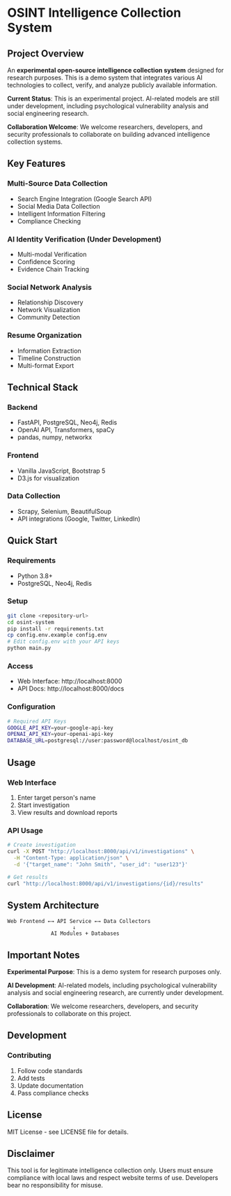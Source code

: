 # OSINT Intelligence Collection System

## Project Overview

An **experimental open-source intelligence collection system** designed for research purposes. This is a demo system that integrates various AI technologies to collect, verify, and analyze publicly available information.

**Current Status**: This is an experimental project. AI-related models are still under development, including psychological vulnerability analysis and social engineering research.

**Collaboration Welcome**: We welcome researchers, developers, and security professionals to collaborate on building advanced intelligence collection systems.

## Key Features

### Multi-Source Data Collection
- Search Engine Integration (Google Search API)
- Social Media Data Collection
- Intelligent Information Filtering
- Compliance Checking

### AI Identity Verification (Under Development)
- Multi-modal Verification
- Confidence Scoring
- Evidence Chain Tracking

### Social Network Analysis
- Relationship Discovery
- Network Visualization
- Community Detection

### Resume Organization
- Information Extraction
- Timeline Construction
- Multi-format Export

## Technical Stack

### Backend
- FastAPI, PostgreSQL, Neo4j, Redis
- OpenAI API, Transformers, spaCy
- pandas, numpy, networkx

### Frontend
- Vanilla JavaScript, Bootstrap 5
- D3.js for visualization

### Data Collection
- Scrapy, Selenium, BeautifulSoup
- API integrations (Google, Twitter, LinkedIn)

## Quick Start

### Requirements
- Python 3.8+
- PostgreSQL, Neo4j, Redis

### Setup
```bash
git clone <repository-url>
cd osint-system
pip install -r requirements.txt
cp config.env.example config.env
# Edit config.env with your API keys
python main.py
```

### Access
- Web Interface: http://localhost:8000
- API Docs: http://localhost:8000/docs

### Configuration
```bash
# Required API Keys
GOOGLE_API_KEY=your-google-api-key
OPENAI_API_KEY=your-openai-api-key
DATABASE_URL=postgresql://user:password@localhost/osint_db
```

## Usage

### Web Interface
1. Enter target person's name
2. Start investigation
3. View results and download reports

### API Usage
```bash
# Create investigation
curl -X POST "http://localhost:8000/api/v1/investigations" \
  -H "Content-Type: application/json" \
  -d '{"target_name": "John Smith", "user_id": "user123"}'

# Get results
curl "http://localhost:8000/api/v1/investigations/{id}/results"
```

## System Architecture

```
Web Frontend ←→ API Service ←→ Data Collectors
                     ↓
              AI Modules + Databases
```

## Important Notes

**Experimental Purpose**: This is a demo system for research purposes only.

**AI Development**: AI-related models, including psychological vulnerability analysis and social engineering research, are currently under development.

**Collaboration**: We welcome researchers, developers, and security professionals to collaborate on this project.

## Development

### Contributing
1. Follow code standards
2. Add tests
3. Update documentation
4. Pass compliance checks

## License

MIT License - see LICENSE file for details.

## Disclaimer

This tool is for legitimate intelligence collection only. Users must ensure compliance with local laws and respect website terms of use. Developers bear no responsibility for misuse.
